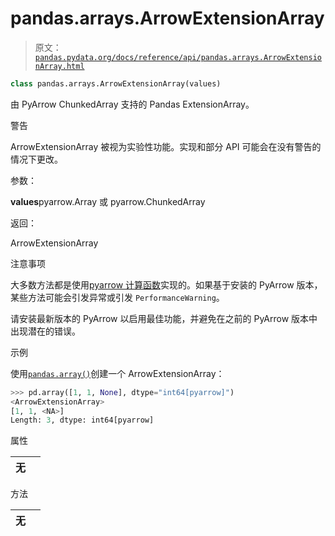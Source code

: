 # pandas.arrays.ArrowExtensionArray

> 原文：[`pandas.pydata.org/docs/reference/api/pandas.arrays.ArrowExtensionArray.html`](https://pandas.pydata.org/docs/reference/api/pandas.arrays.ArrowExtensionArray.html)

```py
class pandas.arrays.ArrowExtensionArray(values)
```

由 PyArrow ChunkedArray 支持的 Pandas ExtensionArray。

警告

ArrowExtensionArray 被视为实验性功能。实现和部分 API 可能会在没有警告的情况下更改。

参数：

**values**pyarrow.Array 或 pyarrow.ChunkedArray

返回：

ArrowExtensionArray

注意事项

大多数方法都是使用[pyarrow 计算函数](https://arrow.apache.org/docs/python/api/compute.html)实现的。如果基于安装的 PyArrow 版本，某些方法可能会引发异常或引发 `PerformanceWarning`。

请安装最新版本的 PyArrow 以启用最佳功能，并避免在之前的 PyArrow 版本中出现潜在的错误。

示例

使用[`pandas.array()`](https://pandas.pydata.org/docs/reference/api/pandas.array.html#pandas.array "pandas.array")创建一个 ArrowExtensionArray：

```py
>>> pd.array([1, 1, None], dtype="int64[pyarrow]")
<ArrowExtensionArray>
[1, 1, <NA>]
Length: 3, dtype: int64[pyarrow] 
```

属性

| **无** |  |
| --- | --- |

方法

| **无** |  |
| --- | --- |
